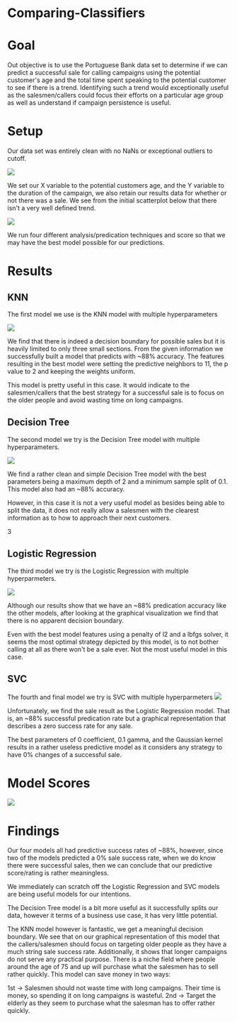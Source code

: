 # Comparing-Classifiers


# Goal

Out objective is to use the Portuguese Bank data set to determine if we can predict a successful sale for calling campaigns using the potential customer's age and the total time spent speaking to the potential customer to see if there is a trend. Identifying such a trend would exceptionally useful as the salesmen/callers could focus their efforts on a particular age group as well as understand if campaign persistence is useful.

# Setup

Our data set was entirely clean with no NaNs or exceptional outliers to cutoff.

<img src="/images/data.png">

We set our X variable to the potential customers age, and the Y variable to the duration of the campaign, we also retain our results data for whether or not there was a sale. We see from the initial scatterplot below that there isn't a very well defined trend.

<img src="/images/scatter.png">

We run four different analysis/predication techniques and score so that we may have the best model possible for our predictions.

# Results


## KNN

The first model we use is the KNN model with multiple hyperparameters

<img src="/images/knn.png">

We find that there is indeed a decision boundary for possible sales but it is heavily limited to only three small sections. From the given information we successfully built a model that predicts with ~88% accuracy. The features resulting in the best model were setting the predictive neighbors to 11, the p value to 2 and keeping the weights uniform. 

This model is pretty useful in this case. It would indicate to the salesmen/callers that the best strategy for a successful sale is to focus on the older people and avoid wasting time on long campaigns.


##  Decision Tree

The second model we try is the Decision Tree model with multiple hyperparameters.

<img src="/images/dtree.png">

We find a rather clean and simple Decision Tree model with the best parameters being a maximum depth of 2 and a minimum sample split of 0.1. This model also had an ~88% accuracy. 

However, in this case it is not a very useful model as besides being able to split the data, it does not really allow a salesmen with the clearest information as to how to approach their next customers.

3
## Logistic Regression

The third model we try is the Logistic Regression with multiple hyperparmeters.

<img src="/images/lgr.png">

Although our results show that we have an ~88% predication accuracy like the other models, after looking at the graphical visualization we find that there is no apparent decision boundary. 

Even with the best model features using a penalty of l2 and a lbfgs solver, it seems the most optimal strategy depicted by this model, is to not bother calling at all as there won't be a sale ever. Not the most useful model in this case.


## SVC

The fourth and final model we try is SVC with multiple hyperparmeters
<img src="/images/svc.png">

Unfortunately, we find the sale result as the Logistic Regression model. That is, an ~88% successful predication rate but a graphical representation that describes a zero success rate for any sale.

The best parameters of 0 coefficient, 0.1 gamma, and the Gaussian kernel results in a rather useless predictive model as it considers any strategy to have 0% changes of a successful sale.

# Model Scores

<img src="/images/score.png">


# Findings

Our four models all had predictive success rates of ~88%, however, since two of the models predicted a 0% sale success rate, when we do know there were successful sales, then we can conclude that our predictive score/rating is rather meaningless.

We immediately can scratch off the Logistic Regression and SVC models are being useful models for our intentions.

The Decision Tree model is a bit more useful as it successfully splits our data, however it terms of a business use case, it has very little potential.

The KNN model however is fantastic, we get a meaningful decision boundary. We see that on our graphical representation of this model that the callers/salesmen should focus on targeting older people as they have a much string sale success rate. Additionally, it shows that longer campaigns do not serve any practical purpose. There is a niche field where people around the age of 75 and up will purchase what the salesmen has to sell rather quickly. This model can save money in two ways:

1st -> Salesmen should not waste time with long campaigns. Their time is money, so spending it on long campaigns is wasteful.
2nd -> Target the elderly as they seem to purchase what the salesman has to offer rather quickly.






